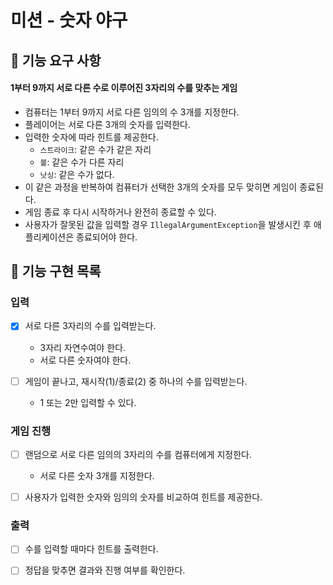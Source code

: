 # 미션 - 숫자 야구

## 🚀 기능 요구 사항

#### 1부터 9까지 서로 다른 수로 이루어진 3자리의 수를 맞추는 게임

- 컴퓨터는 1부터 9까지 서로 다른 임의의 수 3개를 지정한다.
- 플레이어는 서로 다른 3개의 숫자를 입력한다.
- 입력한 숫자에 따라 힌트를 제공한다.
  - `스트라이크`: 같은 수가 같은 자리 
  - `볼`: 같은 수가 다른 자리
  - `낫싱`: 같은 수가 없다.
- 이 같은 과정을 반복하여 컴퓨터가 선택한 3개의 숫자를 모두 맞히면 게임이 종료된다.
- 게임 종료 후 다시 시작하거나 완전히 종료할 수 있다.
- 사용자가 잘못된 값을 입력할 경우 `IllegalArgumentException`을 발생시킨 후 애플리케이션은 종료되어야 한다.

## 🎯 기능 구현 목록

### 입력

- [x] 서로 다른 3자리의 수를 입력받는다.
  - 3자리 자연수여야 한다.
  - 서로 다른 숫자여야 한다.

- [ ] 게임이 끝나고, 재시작(1)/종료(2) 중 하나의 수를 입력받는다. 
  - 1 또는 2만 입력할 수 있다.

### 게임 진행

- [ ] 랜덤으로 서로 다른 임의의 3자리의 수를 컴퓨터에게 지정한다.
  - 서로 다른 숫자 3개를 지정한다.

- [ ] 사용자가 입력한 숫자와 임의의 숫자를 비교하여 힌트를 제공한다.

### 출력

- [ ] 수를 입력할 때마다 힌트를 출력한다.

- [ ] 정답을 맞추면 결과와 진행 여부를 확인한다. 
